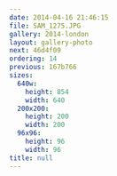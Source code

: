 ```yaml
---
date: 2014-04-16 21:46:15
file: SAM_1275.JPG
gallery: 2014-london
layout: gallery-photo
next: 46d4f09
ordering: 14
previous: 167b766
sizes:
  640w:
    height: 854
    width: 640
  200x200:
    height: 200
    width: 200
  96x96:
    height: 96
    width: 96
title: null
---
```

